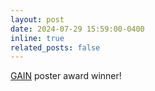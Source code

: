 ```yaml
---
layout: post
date: 2024-07-29 15:59:00-0400
inline: true
related_posts: false
---
```


[GAIN](https://sites.utexas.edu/gain/gain-2025-winners/) poster award winner!
